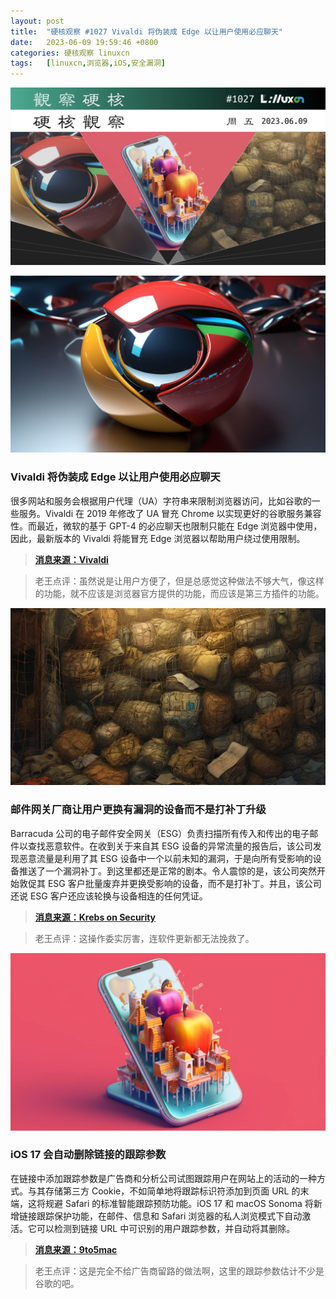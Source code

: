 ```yaml
---
layout: post
title:	"硬核观察 #1027 Vivaldi 将伪装成 Edge 以让用户使用必应聊天"
date:	2023-06-09 19:59:46 +0800 
categories:	硬核观察 linuxcn 
tags:	[linuxcn,浏览器,iOS,安全漏洞]
---
```



![](/Asserts/Images/album/202306/09/195822r6kcbbacb6qa6xf6.jpg)


![](/Asserts/Images/album/202306/09/195841emlbamlae87aa6m6.jpg)


### Vivaldi 将伪装成 Edge 以让用户使用必应聊天


很多网站和服务会根据用户代理（UA）字符串来限制浏览器访问，比如谷歌的一些服务。Vivaldi 在 2019 年修改了 UA 冒充 Chrome 以实现更好的谷歌服务兼容性。而最近，微软的基于 GPT-4 的必应聊天也限制只能在 Edge 浏览器中使用，因此，最新版本的 Vivaldi 将能冒充 Edge 浏览器以帮助用户绕过使用限制。



> 
> **[消息来源：Vivaldi](https://vivaldi.com/blog/vivaldi-on-android-6-1/)**
> 
> 
> 



> 
> 老王点评：虽然说是让用户方便了，但是总感觉这种做法不够大气，像这样的功能，就不应该是浏览器官方提供的功能，而应该是第三方插件的功能。
> 
> 
> 


![](/Asserts/Images/album/202306/09/195902ogg9wgw2zwiiiokz.jpg)


### 邮件网关厂商让用户更换有漏洞的设备而不是打补丁升级


Barracuda 公司的电子邮件安全网关（ESG）负责扫描所有传入和传出的电子邮件以查找恶意软件。在收到关于来自其 ESG 设备的异常流量的报告后，该公司发现恶意流量是利用了其 ESG 设备中一个以前未知的漏洞，于是向所有受影响的设备推送了一个漏洞补丁。到这里都还是正常的剧本。令人震惊的是，该公司突然开始敦促其 ESG 客户批量废弃并更换受影响的设备，而不是打补丁。并且，该公司还说 ESG 客户还应该轮换与设备相连的任何凭证。



> 
> **[消息来源：Krebs on Security](https://krebsonsecurity.com/2023/06/barracuda-urges-replacing-not-patching-its-email-security-gateways/)**
> 
> 
> 



> 
> 老王点评：这操作委实厉害，连软件更新都无法挽救了。
> 
> 
> 


![](/Asserts/Images/album/202306/09/195918nk4a64mvtgf4a4tz.jpg)


### iOS 17 会自动删除链接的跟踪参数


在链接中添加跟踪参数是广告商和分析公司试图跟踪用户在网站上的活动的一种方式。与其存储第三方 Cookie，不如简单地将跟踪标识符添加到页面 URL 的末端，这将规避 Safari 的标准智能跟踪预防功能。iOS 17 和 macOS Sonoma 将新增链接跟踪保护功能，在邮件、信息和 Safari 浏览器的私人浏览模式下自动激活。它可以检测到链接 URL 中可识别的用户跟踪参数，并自动将其删除。



> 
> **[消息来源：9to5mac](https://9to5mac.com/2023/06/08/ios-17-link-tracking-protection/)**
> 
> 
> 



> 
> 老王点评：这是完全不给广告商留路的做法啊，这里的跟踪参数估计不少是谷歌的吧。
> 
> 
>
